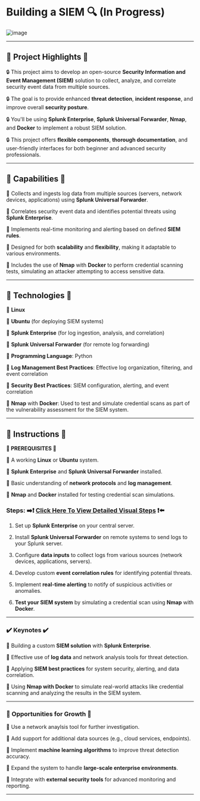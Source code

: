 # Building a SIEM 🔍 (In Progress)

![image](https://github.com/user-attachments/assets/15d45e03-7a5f-416d-a0bd-37b646fc0cab)


---

## **🔷 Project Highlights 🔷**

🔒 This project aims to develop an open-source **Security Information and Event Management (SIEM)** solution to collect, analyze, and correlate security event data from multiple sources.

🔒 The goal is to provide enhanced **threat detection**, **incident response**, and improve overall **security posture**.

🔒 You'll be using **Splunk Enterprise**, **Splunk Universal Forwarder**, **Nmap**, and **Docker** to implement a robust SIEM solution.

🔒 This project offers **flexible components**, **thorough documentation**, and user-friendly interfaces for both beginner and advanced security professionals.

---

## **🔧 Capabilities 🔧**

🔹 Collects and ingests log data from multiple sources (servers, network devices, applications) using **Splunk Universal Forwarder**.

🔹 Correlates security event data and identifies potential threats using **Splunk Enterprise**.

🔹 Implements real-time monitoring and alerting based on defined **SIEM rules**.

🔹 Designed for both **scalability** and **flexibility**, making it adaptable to various environments.

🔹 Includes the use of **Nmap** with **Docker** to perform credential scanning tests, simulating an attacker attempting to access sensitive data.

---

## **🚨 Technologies 🚨**

🔹 **Linux**

🔹 **Ubuntu** (for deploying SIEM systems)

🔹 **Splunk Enterprise** (for log ingestion, analysis, and correlation)

🔹 **Splunk Universal Forwarder** (for remote log forwarding)

🔹 **Programming Language**: Python

🔹 **Log Management Best Practices**: Effective log organization, filtering, and event correlation

🔹 **Security Best Practices**: SIEM configuration, alerting, and event correlation

🔹 **Nmap** with **Docker**: Used to test and simulate credential scans as part of the vulnerability assessment for the SIEM system.

---

## **👀 Instructions 👀**

**🔹 PREREQUISITES 🔹**

🔹 A working **Linux** or **Ubuntu** system.

🔹 **Splunk Enterprise** and **Splunk Universal Forwarder** installed.

🔹 Basic understanding of **network protocols** and **log management**.

🔹 **Nmap** and **Docker** installed for testing credential scan simulations.

### **Steps:** ➡️❗ [Click Here To View Detailed Visual Steps](https://github.com/MJaloui/Building-a-SIEM/blob/main/VisualStepsHere.md) ❗⬅️

1. Set up **Splunk Enterprise** on your central server.

2. Install **Splunk Universal Forwarder** on remote systems to send logs to your Splunk server.

3. Configure **data inputs** to collect logs from various sources (network devices, applications, servers).

4. Develop custom **event correlation rules** for identifying potential threats.

5. Implement **real-time alerting** to notify of suspicious activities or anomalies.

6. **Test your SIEM system** by simulating a credential scan using **Nmap** with **Docker**.


---

### **✔️ Keynotes ✔️**

🔹 Building a custom **SIEM solution** with **Splunk Enterprise**.

🔹 Effective use of **log data** and network analysis tools for threat detection.

🔹 Applying **SIEM best practices** for system security, alerting, and data correlation.

🔹 Using **Nmap with Docker** to simulate real-world attacks like credential scanning and analyzing the results in the SIEM system.

---

### **🌱 Opportunities for Growth 🌱**

🔹 Use a network anaylsis tool for further investigation.

🔹 Add support for additional data sources (e.g., cloud services, endpoints).

🔹 Implement **machine learning algorithms** to improve threat detection accuracy.

🔹 Expand the system to handle **large-scale enterprise environments**.

🔹 Integrate with **external security tools** for advanced monitoring and reporting.

---





























































































































